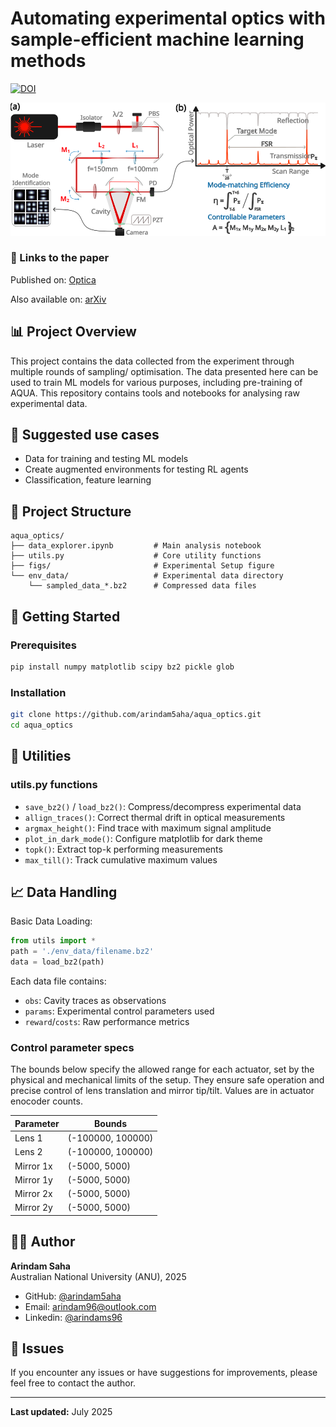 # Automating experimental optics with sample-efficient machine learning methods

[![DOI](https://zenodo.org/badge/DOI/10.5281/zenodo.15800501.svg)](https://doi.org/10.5281/zenodo.15800501)

<img src="https://github.com/arindam5aha/aqua_optics/blob/main/figs/Fig_1.svg" width="700"/>

### 🔗 Links to the paper
Published on:
[Optica](https://doi.org/10.1364/OPTICA.562734)

Also available on:
[arXiv](https://arxiv.org/abs/2503.14260)

## 📊 Project Overview
This project contains the data collected from the experiment through multiple rounds of sampling/ optimisation. The data presented here can be used to train ML models for various purposes, including pre-training of AQUA.
This repository contains tools and notebooks for analysing raw experimental data.

## 🎯 Suggested use cases
- Data for training and testing ML models
- Create augmented environments for testing RL agents
- Classification, feature learning


## 📁 Project Structure

```text
aqua_optics/
├── data_explorer.ipynb         # Main analysis notebook
├── utils.py                    # Core utility functions
├── figs/                       # Experimental Setup figure
└── env_data/                   # Experimental data directory
    └── sampled_data_*.bz2      # Compressed data files
```

## 🚀 Getting Started

### Prerequisites

```bash
pip install numpy matplotlib scipy bz2 pickle glob
```

### Installation

```bash
git clone https://github.com/arindam5aha/aqua_optics.git
cd aqua_optics
```

## 🔧 Utilities

### utils.py functions

- `save_bz2()` / `load_bz2()`: Compress/decompress experimental data
- `allign_traces()`: Correct thermal drift in optical measurements
- `argmax_height()`: Find trace with maximum signal amplitude
- `plot_in_dark_mode()`: Configure matplotlib for dark theme
- `topk()`: Extract top-k performing measurements
- `max_till()`: Track cumulative maximum values

## 📈 Data Handling

Basic Data Loading:
```python
from utils import *
path = './env_data/filename.bz2'
data = load_bz2(path)
```

Each data file contains:

- `obs`: Cavity traces as observations
- `params`: Experimental control parameters used
- `reward`/`costs`: Raw performance metrics

### Control parameter specs
The bounds below specify the allowed range for each actuator, set by the physical and mechanical limits of the setup. They ensure safe operation and precise control of lens translation and mirror tip/tilt. Values are in actuator enocoder counts.

| Parameter   | Bounds               |
|-------------|----------------------|
| Lens 1      | (-100000, 100000)    |
| Lens 2      | (-100000, 100000)    |
| Mirror 1x   | (-5000, 5000)        |
| Mirror 1y   | (-5000, 5000)        |
| Mirror 2x   | (-5000, 5000)        |
| Mirror 2y   | (-5000, 5000)        |


## 👨‍💻 Author

**Arindam Saha**  
Australian National University (ANU), 2025

- GitHub: [@arindam5aha](https://github.com/arindam5aha)
- Email: <arindam96@outlook.com>
- Linkedin: [@arindams96](https://www.linkedin.com/in/arindams96/)

## 🐛 Issues

If you encounter any issues or have suggestions for improvements, please feel free to contact the author.

---

**Last updated:** July 2025

